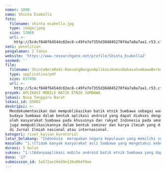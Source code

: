 ```yaml
---
nomor: 1090
nama: Shinta Esabella
foto:
  filename: shinta esabella.jpg
  type: image/jpeg
  size: 13060
  url: >-
    http://5c4cf848f6454dc02ec8-c49fe7e7355d384845270f4a7a0a7aa1.r53.cf2.rackcdn.com/c0133478-e802-4ea7-99b7-e3d4a1ce8bae/shinta%20esabella.jpg
seni: penelitian
pengalaman: 2 Tahun
website: 'https://www.researchgate.net/profile/Shinta_Esabella2'
sosmed: ''
file:
  filename: ShintaNoraRodi-RancangBangunAplikasiKamusBahasaSumbawaBerbasisAndroid.pdf
  type: application/pdf
  size: 837496
  url: >-
    http://5c4cf848f6454dc02ec8-c49fe7e7355d384845270f4a7a0a7aa1.r53.cf2.rackcdn.com/34a4ae79-0ab9-4f5b-ba40-4d2930d8ffa2/ShintaNoraRodi-RancangBangunAplikasiKamusBahasaSumbawaBerbasisAndroid.pdf
proyek: APLIKASI MOBILE BATIK ETNIK SUMBAWA
lokasi: Nusa Tenggara Barat
lokasi_id: Q5062
deskripsi: >-
  Mendokumentasikan dan mempublikasikan batik etnik Sumbawa sebagai warisan
  budaya Sumbawa dalam bentuk aplikasi android yang dapat diakses dengan mudah
  oleh masyarakat Sumbawa pada khususnya dan rakyat Indonesia pada umumnya. Saya
  juga mempublikasikannya dalam bentuk seminar dan karya ilmiah yang diterbitkan
  di Jurnal Ilmiah nasional atau internasional.
kategori: riset_kajian_kuratorial
latar_belakang: "Indonesia  merupakan negara kepulauan yang memiliki suku bangsa, bahasa, dan budaya yang beragam dimana setiap budaya dalam suatu daerah memiliki ciri khas masing-masing. Sumbawa sebagai salah satu daerah di Indonesia terletak di Provinsi Nusa Tenggara Barat yang terbentang dibagian selatan kepulaun nusantara memiliki budaya yang disebut dengan budaya Sumbawa (budaya Samawa). Salah satu budaya Sumbawa yang patut didukung dan dilestarikan adalah batik etnik Samawa.\r\nBatik etnik Sumbawa adalah sebuah karya seni pada kain yang dibuat dengan menggunakan cairan malam (lilin dalam bahasa Sumbawa) dengan delapan motif khas dimana setiap motif memiliki karakter masing-masing. Delapan motif tersebut diantaranya batik istana dalam loka, batik piyo manis satu, batik darussalam, batik kemang satange tiga, batik pegawai, batik selimpat pelajar, batik kemang satange lima dan batik sesekalang pusuk rebong. Dari delapan motif batik etnik Sumbawa tersebut, tidak banyak masyarakat asli Sumbawa maupun masyarakat luar Sumbawa yang mengetahui keberadaaan, jenis-jenis, dan karakter batik dari setiap motifnya. Hal ini dikarenakan jumlah referensi yang membahas tentang batik etnik Sumbawa sangat terbatas. Saya tertarik untuk menelusuri lebih jauh mengenai keberadaan jenis-jenis batik ini dan mencoba untuk mendokumentasikan serta mempublikasikan kepada khalayak umum dalambentukaplikasi mobile dan seminar sebagai salah satu bentuk pelestarian terhadap warisan budaya Sumbawa.\r\n"
masalah: "1.\tTidak banyak masyarakat asli Sumbawa yang mengetahui keberadaan, jenis-jenis serta karakter batik etnik Sumbawa.\r\n2.\tKurangnya dokumentasi serta publikasi mengenai batik etnik Sumbawa. \r\n3.\tKurang populernya batik etnik Sumbawa di kalangan masyarakat Sumbawa\r\n"
durasi: 5 bulan
sukses: "1.\tAdanyaaplikasi mobile android batik etnik Sumbawa yang dapat di download dan tersedia di google playstore.\r\n\r\n2.\tTerdokumentasi dengan baik jenis-jenis serta karakter batik etnikSumbawa\r\n\r\n3.\tTerpublikasinya jenis-jenis batik etnik Sumbawa dalam bentuk seminar.\r\n\r\n4.\tAdanyakaryailmiah yang dapatdipublikasikan di Jurnalilmiahnasional/internasional.\r\n"
dana: '27'
submission_id: 5ab72ae104d9e120a064f0ee
---
```

